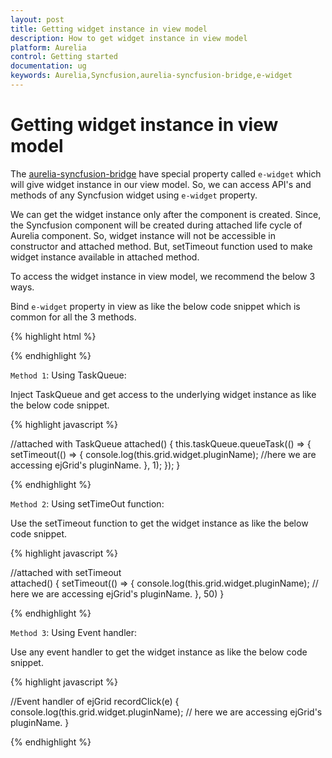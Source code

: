 ```yaml
---
layout: post
title: Getting widget instance in view model
description: How to get widget instance in view model
platform: Aurelia
control: Getting started
documentation: ug
keywords: Aurelia,Syncfusion,aurelia-syncfusion-bridge,e-widget
---
```

# Getting widget instance in view model

The [aurelia-syncfusion-bridge](https://github.com/aurelia-ui-toolkits/aurelia-syncfusion-bridge/) have special property called `e-widget` which will give widget instance in our view model. So, we can access API's and methods of any Syncfusion widget using `e-widget` property.

We can get the widget instance only after the component is created. Since, the Syncfusion component will be created during attached life cycle of Aurelia component. So, widget instance will not be accessible in constructor and attached method. But, setTimeout function used to make widget instance available in attached method.

 To access the widget instance in view model, we recommend the below 3 ways.

 Bind `e-widget` property in view as like the below code snippet which is common for all the 3 methods.

 {% highlight html %}

<template>
    <ej-grid e-widget.bind="grid" e-data-source.two-way="gridData" e-allow-paging=true e-on-record-click.delegate="recordClick($event.detail)">
        <ej-column e-field="OrderID" e-header-text="Order ID" e-text-align="right"></ej-column>
        <ej-column e-field="CustomerID" e-header-text="Customer ID"></ej-column>
    </ej-grid>
</template>

{% endhighlight %}

`Method 1`: Using TaskQueue:

Inject TaskQueue and get access to the underlying widget instance as like the below code snippet.

{% highlight javascript %}

//attached with TaskQueue 
attached() { 
    this.taskQueue.queueTask(() => {
        setTimeout(() => {
            console.log(this.grid.widget.pluginName); //here we are accessing ejGrid's pluginName.
        }, 1);
    });
}

{% endhighlight %}

`Method 2`: Using setTimeOut function:

Use the setTimeout function to get the widget instance as like the below code snippet.

{% highlight javascript %}

//attached with setTimeout  
attached() { 
    setTimeout(() => {
        console.log(this.grid.widget.pluginName); // here we are accessing ejGrid's pluginName.
    }, 50)
} 

{% endhighlight %}

`Method 3`: Using Event handler:

Use any event handler to get the widget instance as like the below code snippet.

{% highlight javascript %}

//Event handler of ejGrid 
recordClick(e) { 
    console.log(this.grid.widget.pluginName); // here we are accessing ejGrid's pluginName.
}

{% endhighlight %}